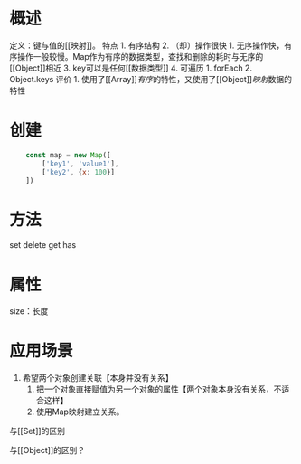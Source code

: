 # 概述
定义：键与值的[[映射]]。
特点
	1. 有序结构
	2. （却）操作很快
		1. 无序操作快，有序操作一般较慢。Map作为有序的数据类型，查找和删除的耗时与无序的[[Object]]相近
	3. key可以是任何[[数据类型]] 
	4. 可遍历
		1. forEach
		2. Object.keys
评价
	1. 使用了[[Array]]*有序*的特性，又使用了[[Object]]*映射*数据的特性
# 创建
```js
	const map = new Map([
		['key1', 'value1'],
		['key2', {x: 100}]
	])
```
# 方法
set
delete
get
has
# 属性
size：长度
# 应用场景
1. 希望两个对象创建关联【本身并没有关系】
	1. 把一个对象直接赋值为另一个对象的属性【两个对象本身没有关系，不适合这样】
	2. 使用Map映射建立关系。


与[[Set]]的区别

与[[Object]]的区别？
